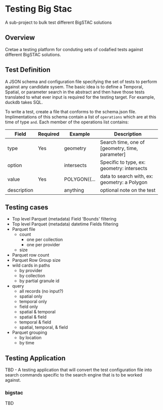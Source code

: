 # Testing Big Stac

A sub-project to bulk test different BigSTAC solutions

## Overview

Cretae a testing platform for conduting sets of codafied tests against different BigSTAC solutions.

## Test Definition

A JSON schema and configuration file specifying the set of tests to perform against any candidate sysem. The basic idea is to define a Temporal, Spatial, or parameter search in the abstract and then have those tests translated to what ever input is required for the testing target. For example, duckdb takes SQL.

To write a test, create a file that conforms to the schema.json file. Implimentations of this schema contain a list of `operations` which are at this time of type `and`. Each member of the operations list contains:

| Field       | Required | Example      | Description |
| ----------- | -------- | ------------ | ----------- |
| type        | Yes      | geometry     | Search time, one of [geometry, time, parameter]
| option      |          | intersects   | Specific to type, ex: geometry: intersects
| value       | Yes      | POLYGON((... | data to search with, ex: geometry: a Polygon
| description |          | anything     | optional note on the test

## Testing cases

* Top level Parquet (metadata) Field 'Bounds' filtering
* Top level Parquet (metadata) datetime Fields filtering
* Parquet file
	* count
		* one per collection
		* one per provider
	* size
* Parquet row count
* Parquet Row Group size
* wild cards in paths
	* by provider
	* by collection
	* by partial granule id
* query
	* all records (no input?)
	* spatial only
	* temporal only
	* field only
	* spatial & temporal
	* spatial & field
	* temporal & field
	* spatial, temporal, & field
* Parquet grouping
	* by location
	* by time

## Testing Application

TBD - A testing application that will convert the test configuration file into search commands specific to the search engine that is to be worked against.

### bigstac

TBD
